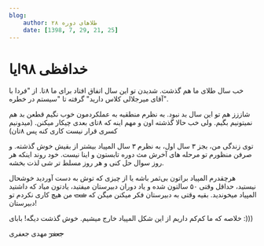 ```yaml
---
blog:
    author: طلاهای دوره ۲۸
    date: [1398, 7, 29, 21, 25]
---
```

# خدافظی ۹۸ایا

<div class="cnt">
<p>خب سال طلای ما هم گذشت. شدیدن تو این سال اتفاق افتاد برای ما ۸تا. از "فردا با آقای میرجلالی کلاس دارید" گرفته تا "سیستم در خطره".</p>
<p>شاززز هم تو این سال بد نبود. به نظرم منطقیه به عملکردمون خوب نگیم قطعن بد هم نمیتونیم بگیم. ولی خب حالا گذشته اون و مهم اینه که ۸تای بعدی چیکار میکنن. (میدونیم کسری قرار نیست کاری کنه پس ۸تان)</p>

<p>توی زندگی من، بجز ۳ سال اول، به نظرم ۳ سال المپیاد بیشتر از بقیش خوش گذشته. و صرفن منظورم تو مرحله های آخرش مث دوره تابستون و اینا نیست. خود روند اینکه هر روز سوال حل کنی و هر روز مسلط تر شی لذت بخشه.</p>
<p>هرچقدرم المپیاد براتون بی‌ثمر باشه یا از چیزی که توش به دست آوردید خوشحال نیستید، حداقل وقتی ۵۰ سالتون شده و یاد دوران دبیرستان میفتید، یادتون میاد که داشتید المپیاد میخوندید. بقیه وقتی به دبیرستان فکر میکنن میگن که <s>شت</s> من هیچ کاری نکردم تو دبیرستان!</p>

<p>خلاصه که ما کم‌کم داریم از این شکل المپیاد خارج میشیم. خوش گذشت دیگه! بابای :)))</p>

<p><s>جعفر</s> مهدی جعفری</p>
</div>
